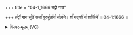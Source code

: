 +++
title = "04-1_1666 तद्वो गाय"

+++
त꣡द्वो꣢ गाय सु꣣ते꣡ सचा꣢꣯ पुरुहू꣣ता꣢य꣣ स꣡त्व꣢ने। शं꣢꣫ यद्गवे꣣ न꣢ शा꣣कि꣡ने꣢ ॥ 04-1:1666 ॥

<details><summary>विस्वर-मूलम् (VC)</summary>

तद्वो गाय सुते सचा पुरुहूताय सत्वने । शं यद्गवे न शाकिने ॥१६६६॥
</details>